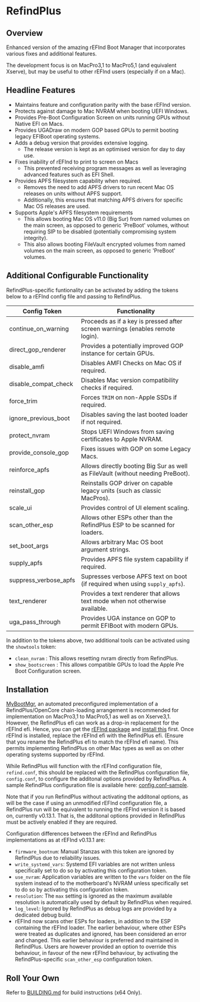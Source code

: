 # RefindPlus
## Overview
Enhanced version of the amazing rEFInd Boot Manager that incorporates various fixes and additional features.

The development focus is on MacPro3,1 to MacPro5,1 (and equivalent Xserve), but may be useful to other rEFInd users (especially if on a Mac).

## Headline Features
- Maintains feature and configuration parity with the base rEFInd version.
- Protects against damage to Mac NVRAM when booting UEFI Windows.
- Provides Pre-Boot Configuration Screen on units running GPUs without Native EFI on Macs.
- Provides UGADraw on modern GOP based GPUs to permit booting legacy EFIBoot operating systems.
- Adds a debug version that provides extensive logging.
  * The release version is kept as an optimised version for day to day use.
- Fixes inability of rEFInd to print to screen on Macs
  * This prevented receiving program messages as well as leveraging advanced features such as EFI Shell.
- Provides APFS filesystem capability when required.
  * Removes the need to add APFS drivers to run recent Mac OS releases on units without APFS support.
  * Additionally, this ensures that matching APFS drivers for specific Mac OS releases are used.
- Supports Apple's APFS filesystem requirements
  * This allows booting Mac OS v11.0 (Big Sur) from named volumes on the main screen, as opposed to generic 'PreBoot' volumes, without requiring SIP to be disabled (potentially compromising system integrity).
  * This also allows booting FileVault encrypted volumes from named volumes on the main screen, as opposed to generic 'PreBoot' volumes.

## Additional Configurable Functionality
RefindPlus-specific funtionality can be activated by adding the tokens below to a rEFInd config file and passing to RefindPlus.

Config Token| Functionality
--- | ---
continue_on_warning| Proceeds as if a key is pressed after screen warnings (enables remote login).
direct_gop_renderer| Provides a potentially improved GOP instance for certain GPUs.
disable_amfi| Disables AMFI Checks on Mac OS if required.
disable_compat_check| Disables Mac version compatibility checks if required.
force_trim| Forces `TRIM` on non-Apple SSDs if required.
ignore_previous_boot| Disables saving the last booted loader if not required.
protect_nvram| Stops UEFI Windows from saving certificates to Apple NVRAM.
provide_console_gop| Fixes issues with GOP on some Legacy Macs.
reinforce_apfs| Allows directly booting Big Sur as well as FileVault (without needing PreBoot).
reinstall_gop| Reinstalls GOP driver on capable legacy units (such as classic MacPros).
scale_ui| Provides control of UI element scaling.
scan_other_esp| Allows other ESPs other than the RefindPlus ESP to be scanned for loaders.
set_boot_args| Allows arbitrary Mac OS boot argument strings.
supply_apfs| Provides APFS file system capability if required.
suppress_verbose_apfs| Supresses verbose APFS text on boot (if required when using `supply_apfs`).
text_renderer| Provides a text renderer that allows text mode when not otherwise available.
uga_pass_through| Provides UGA instance on GOP to permit EFIBoot with modern GPUs.

In addition to the tokens above, two additional tools can be activated using the `showtools` token:
- `clean_nvram` : This allows resetting nvram directly from RefindPlus.
- `show_bootscreen` : This allows compatible GPUs to load the Apple Pre Boot Configuration screen.

## Installation
[MyBootMgr](https://www.dakanji.com/creations/index.html), an automated preconfigured implementation of a RefindPlus/OpenCore chain-loading arrangement is recommended for implementation on MacPro3,1 to MacPro5,1 as well as on Xserve3,1. However, the RefindPlus efi can work as a drop-in replacement for the rEFInd efi. Hence, you can get the [rEFInd package](https://www.rodsbooks.com/refind/getting.html) and [install this](https://www.rodsbooks.com/refind/installing.html) first. Once rEFInd is installed, replace the rEFInd efi with the RefindPlus efi. (Ensure that you rename the RefindPlus efi to match the rEFInd efi name). This permits implementing RefindPlus on other Mac types as well as on other operating systems supported by rEFInd.

While RefindPlus will function with the rEFInd configuration file, `refind.conf`, this should be replaced with the RefindPlus configuration file, `config.conf`, to configure the additonal options provided by RefindPlus. A sample RefindPlus configuration file is available here: [config.conf-sample](https://github.com/dakanji/RefindPlus/blob/GOPFix/config.conf-sample).

Note that if you run RefindPlus without activating the additonal  options, as will be the case if using an unmodified rEFInd configuration file, a RefindPlus run will be equivalent to running the rEFInd version it is based on, currently v0.13.1. That is, the additonal options provided in RefindPlus must be actively enabled if they are required.

Configuration differences between the rEFInd and RefindPlus implementations as at rEFInd v0.13.1 are:
- `firmware_bootnum`: Manual Stanzas with this token are ignored by RefindPlus due to reliability issues.
- `write_systemd_vars`: Systemd EFI variables are not written unless specifically set to do so by activating this configuration token.
- `use_nvram`: Application variables are written to the `vars` folder on the file system instead of to the motherboard's NVRAM unless specifically set to do so by activating this configuration token.
- `resolution`: The `max` setting is ignored as the maximum available resolution is automatically used by default by RefindPlus when required.
- `log_level`: Ignored by RefindPlus as debug logs are provided by a dedicated debug build.
- rEFInd now scans other ESPs for loaders, in addition to the ESP containing the rEFInd loader. The earlier behaviour, where other ESPs were treated as duplicates and ignored, has been considered an error and changed. This earlier behaviour is preferred and maintained in RefindPlus. Users are however provided an option to override this behaviour, in favour of the new rEFInd behaviour, by activating the RefindPlus-specific `scan_other_esp` configuration token.

## Roll Your Own
Refer to [BUILDING.md](https://github.com/dakanji/RefindPlus/blob/GOPFix/BUILDING.md) for build instructions (x64 Only).
